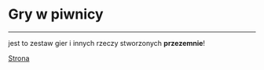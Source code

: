 # Gry w piwnicy
---
jest to zestaw gier i innych rzeczy stworzonych **przezemnie**!

[Strona](https://steame090.github.io/grywpiwnicy/)

